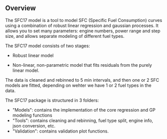 ## Overview

The SFC17 model is a tool to model SFC (Specific Fuel Consumption) curves using a combination of robust linear regression and gaussian processes. It allows you to set many parameters: engine numbers, power range and step size, and allows separate modeling of different fuel types. 

The SFC17 model consists of two stages:

- Robust linear model

- Non-linear, non-parametric model that fits residuals from the purely linear model.

The data is cleaned and rebinned to 5 min intervals, and then one or 2 SFC models are fitted, depending on wehter we have 1 or 2 fuel types in the data.

The SFC17 package is structured in 3 folders: 
- "Models": contains the implementation of the core regression and GP modeling functions
- "Tools": contains cleaning and rebinning, fuel type split, engine info, json conversion, etc.
- "Validation": contains validation plot functions.
